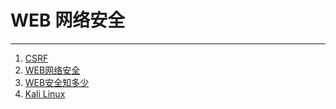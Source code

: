 # WEB 网络安全

--------------


1. [CSRF](https://www.incapsula.com/web-application-security/csrf-cross-site-request-forgery.html)
2. [WEB网络安全](https://www.incapsula.com/web-application-security/)
3. [WEB安全知多少](http://wetest.qq.com/lab/view/136.html)
4. [Kali Linux](https://linux.cn/article-9375-1.html)
